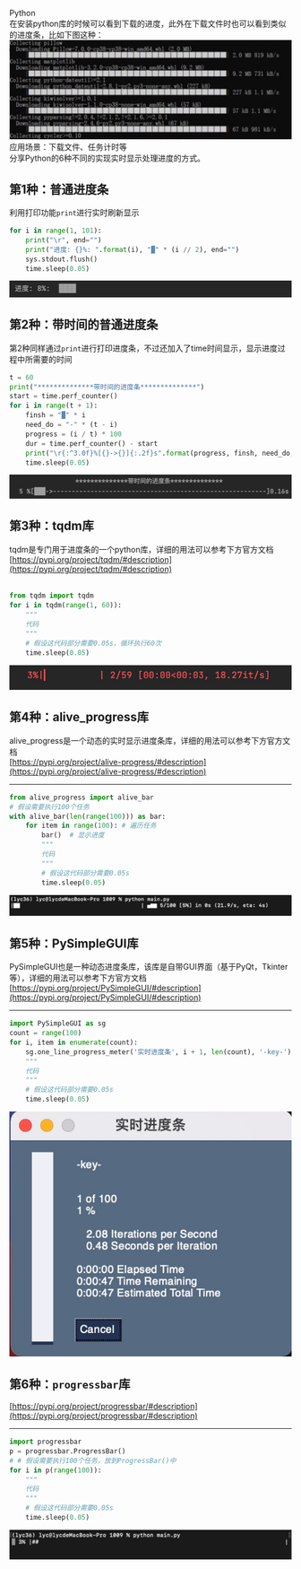 Python<br />在安装python库的时候可以看到下载的进度，此外在下载文件时也可以看到类似的进度条，比如下图这种：<br />![](./img/1634436806090-679ec4d0-68dd-4ecb-bd43-5e4d834ce63b.webp)<br />应用场景：下载文件、任务计时等<br />分享Python的6种不同的实现实时显示处理进度的方式。
<a name="AIbHw"></a>
## 第1种：普通进度条
利用打印功能`print`进行实时刷新显示
```python
for i in range(1, 101):
    print("\r", end="")
    print("进度: {}%: ".format(i), "▓" * (i // 2), end="")
    sys.stdout.flush()
    time.sleep(0.05)
```
![](./img/1634436805901-cad74255-51df-4590-8de6-d540eb34f3aa.gif)
<a name="dBdp8"></a>
## 第2种：带时间的普通进度条
第2种同样通过`print`进行打印进度条，不过还加入了time时间显示，显示进度过程中所需要的时间

```python
t = 60
print("**************带时间的进度条**************")
start = time.perf_counter()
for i in range(t + 1):
    finsh = "▓" * i
    need_do = "-" * (t - i)
    progress = (i / t) * 100
    dur = time.perf_counter() - start
    print("\r{:^3.0f}%[{}->{}]{:.2f}s".format(progress, finsh, need_do, dur), end="")
    time.sleep(0.05)
```
![](./img/1634436805790-5cdc9e3c-fa97-4244-9736-28f9cfd00a9a.gif)
<a name="Oi5o8"></a>
## 第3种：tqdm库
tqdm是专门用于进度条的一个python库，详细的用法可以参考下方官方文档<br />[https://pypi.org/project/tqdm/#description](https://pypi.org/project/tqdm/#description)
```python

from tqdm import tqdm
for i in tqdm(range(1, 60)):
    """
    代码
    """
    # 假设这代码部分需要0.05s，循环执行60次
    time.sleep(0.05)
```
![](./img/1634436805784-4e48c6db-d02e-490a-bf9f-9bf7e71a71b9.gif)
<a name="NoBtl"></a>
## 第4种：alive_progress库
alive_progress是一个动态的实时显示进度条库，详细的用法可以参考下方官方文档<br />[https://pypi.org/project/alive-progress/#description](https://pypi.org/project/alive-progress/#description)

---

```python
from alive_progress import alive_bar
# 假设需要执行100个任务
with alive_bar(len(range(100))) as bar:
    for item in range(100): # 遍历任务
        bar()  # 显示进度
        """
        代码
        """
        # 假设这代码部分需要0.05s
        time.sleep(0.05)
```
![](./img/1634436805917-dd7e44bf-d323-4b4e-9081-e37c0909457d.gif)
<a name="byO4j"></a>
## 第5种：PySimpleGUI库
PySimpleGUI也是一种动态进度条库，该库是自带GUI界面（基于PyQt，Tkinter等），详细的用法可以参考下方官方文档<br />[https://pypi.org/project/PySimpleGUI/#description](https://pypi.org/project/PySimpleGUI/#description)

---

```python
import PySimpleGUI as sg
count = range(100)
for i, item in enumerate(count):
    sg.one_line_progress_meter('实时进度条', i + 1, len(count), '-key-')
    """
    代码
    """
    # 假设这代码部分需要0.05s
    time.sleep(0.05)
```
![](./img/1634436806242-55660ba6-7523-44f9-bf6d-9d1998184218.gif)
<a name="PZhNo"></a>
## 第6种：`progressbar`库
[https://pypi.org/project/progressbar/#description](https://pypi.org/project/progressbar/#description)

---

```python
import progressbar
p = progressbar.ProgressBar()
# # 假设需要执行100个任务，放到ProgressBar()中
for i in p(range(100)):
    """
    代码
    """
    # 假设这代码部分需要0.05s
    time.sleep(0.05)
```
![](./img/1634436806280-6062ac37-f024-47c8-af18-a3220d5e53d1.gif)
